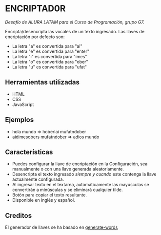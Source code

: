 # ENCRIPTAD0R

*Desafío de ALURA LATAM para el Curso de Programación, grupo G7.*

Encripta/desencripta las vocales de un texto ingresado. Las llaves de encriptación por defecto son:
 * La letra "a" es convertida para "ai"
 * La letra "e" es convertida para "enter"
 * La letra "i" es convertida para "imes"
 * La letra "o" es convertida para "ober"
 * La letra "u" es convertida para "ufat"

## Herramientas utilizadas

 * HTML
 * CSS
 * JavaScript

## Ejemplos

 * hola mundo => hoberlai mufatndober
 * aidimesobers mufatndober => adios mundo

## Características

 - Puedes configurar la llave de encriptación en la Configuración, sea manualmente o con una llave generada aleatoriamente.
 - Desencripta el texto ingresado *siempre y cuando* este contenga la llave actualmente configurada.
 - Al ingresar texto en el textarea, automáticamente las mayúsculas se convertirán a minúsculas y se eliminará cualquier tilde.
 - Botón para copiar el texto resultante.
 - Disponible en inglés y español.

## Creditos

El generador de llaves se ha basado en [generate-words](https://github.com/Stuk/generate-words.git "repositorio de Stuk")